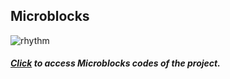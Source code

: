 ## Microblocks
![rhythm](https://user-images.githubusercontent.com/112697142/189632118-1c4a00d4-854d-4b64-80c2-17e671cdf725.PNG)


##### [Click](https://microblocks.fun/run/microblocks.html#project=projectName%20%27Ritime%20H%C3%BCkmet%27%0A%0Amodule%20main%0Aauthor%20unknown%0Aversion%201%200%20%0Adescription%20%27%27%0Avariables%20rithm%20%0A%0Ascript%20108%2059%20%7B%0AwhenStarted%0AOLEDInit_I2C%20%27OLED_0.96in%27%20%273C%27%200%20false%0Aforever%20%7B%0A%20%20rithm%20%3D%20%28%28pb_potentiometer%29%20%2F%20128%29%0A%20%20OLEDwrite%20%28%27%5Bdata%3Ajoin%5D%27%20%27Speed%3A%20%27%20rithm%29%2010%2035%20false%0A%7D%0A%7D%0A%0Ascript%20182%20247%20%7B%0AwhenCondition%20%28pb_button%29%0AOLEDwrite%20%27Now%20Playing...%27%205%2015%20false%0Arepeat%202%20%7B%0A%20%20%27play%20tone%27%20%27A%27%200%20%281000%20%2F%20%28rithm%20%2B%201%29%29%0A%20%20%27play%20tone%27%20%27E%27%200%20%28500%20%2F%20%28rithm%20%2B%201%29%29%0A%20%20%27play%20tone%27%20%27E%27%200%20%28500%20%2F%20%28rithm%20%2B%201%29%29%0A%20%20%27play%20tone%27%20%27E%27%200%20%28500%20%2F%20%28rithm%20%2B%201%29%29%0A%20%20%27play%20tone%27%20%27E%27%200%20%28500%20%2F%20%28rithm%20%2B%201%29%29%0A%20%20%27play%20tone%27%20%27E%27%200%20%28500%20%2F%20%28rithm%20%2B%201%29%29%0A%20%20%27play%20tone%27%20%27E%27%200%20%28500%20%2F%20%28rithm%20%2B%201%29%29%0A%20%20%27play%20tone%27%20%27F%27%200%20%28500%20%2F%20%28rithm%20%2B%201%29%29%0A%20%20%27play%20tone%27%20%27E%27%200%20%28500%20%2F%20%28rithm%20%2B%201%29%29%0A%20%20%27play%20tone%27%20%27D%27%200%20%28500%20%2F%20%28rithm%20%2B%201%29%29%0A%20%20%27play%20tone%27%20%27F%27%200%20%28500%20%2F%20%28rithm%20%2B%201%29%29%0A%20%20%27play%20tone%27%20%27E%27%200%20%281000%20%2F%20%28rithm%20%2B%201%29%29%0A%7D%0AOLEDclear%0A%7D%0A%0A%0Amodule%20DHT%20Input%0Aauthor%20MicroBlocks%0Aversion%201%201%20%0Atags%20sensor%20dht11%20dht22%20temperature%20humidity%20%0Adescription%20%27Support%20for%20the%20DHT11%20and%20DHT22%20environmental%20sensors.%20These%20sensors%20provide%20temperature%20and%20humidity%20readings.%27%0Avariables%20_dht_temperature%20_dht_humidity%20_dhtData%20_dhtLastReadTime%20%0A%0A%09spec%20%27r%27%20%27temperature_DHT11%27%20%27temperature%20%28Celsius%29%20DHT11%20pin%20_%27%20%27auto%27%204%0A%09spec%20%27r%27%20%27humidity_DHT11%27%20%27humidity%20DHT11%20pin%20_%27%20%27auto%27%204%0A%09spec%20%27r%27%20%27temperature_DHT22%27%20%27temperature%20%28Celsius%29%20DHT22%20pin%20_%27%20%27auto%27%204%0A%09spec%20%27r%27%20%27humidity_DHT22%27%20%27humidity%20DHT22%20pin%20_%27%20%27auto%27%204%0A%09spec%20%27%20%27%20%27_dhtReadData%27%20%27_dhtReadData%20pin%20_%27%20%27auto%20any%27%204%0A%09spec%20%27r%27%20%27_dhtChecksumOkay%27%20%27_dhtChecksumOkay%27%20%27any%27%0A%09spec%20%27%20%27%20%27_dhtUpdate%27%20%27_dhtUpdate%20_%20isDHT11%20_%27%20%27auto%20bool%20any%27%204%20true%0A%09spec%20%27r%27%20%27_dhtReady%27%20%27_dhtReady%27%20%27any%27%0A%0Ato%20%27_dhtChecksumOkay%27%20%7B%0A%20%20local%20%27checksum%27%200%0A%20%20for%20i%204%20%7B%0A%20%20%20%20checksum%20%2B%3D%20%28at%20i%20_dhtData%29%0A%20%20%7D%0A%20%20checksum%20%3D%20%28checksum%20%26%20255%29%0A%20%20return%20%28checksum%20%3D%3D%20%28at%205%20_dhtData%29%29%0A%7D%0A%0Ato%20%27_dhtReadData%27%20pin%20%7B%0A%20%20comment%20%27Create%20DHT%20data%20array%20the%20first%20time%27%0A%20%20if%20%28_dhtData%20%3D%3D%200%29%20%7B%0A%20%20%20%20_dhtData%20%3D%20%28newList%205%29%0A%20%20%7D%0A%20%20comment%20%27Pull%20pin%20low%20for%20%3E18msec%20to%20request%20data%27%0A%20%20digitalWriteOp%20pin%20false%0A%20%20waitMillis%2020%0A%20%20local%20%27useDHTPrimitive%27%20%28booleanConstant%20true%29%0A%20%20if%20useDHTPrimitive%20%7B%0A%20%20%20%20result%20%3D%20%28%27%5Bsensors%3AreadDHT%5D%27%20pin%29%0A%20%20%20%20if%20%28%28booleanConstant%20false%29%20%21%3D%20result%29%20%7B%0A%20%20%20%20%20%20_dhtData%20%3D%20result%0A%20%20%20%20%7D%0A%20%20%20%20return%200%0A%20%20%7D%0A%20%20comment%20%27Read%20DHT%20start%20pulses%20%28H%20L%20H%20L%29%27%0A%20%20waitUntil%20%28digitalReadOp%20pin%29%0A%20%20waitUntil%20%28not%20%28digitalReadOp%20pin%29%29%0A%20%20waitUntil%20%28digitalReadOp%20pin%29%0A%20%20waitUntil%20%28not%20%28digitalReadOp%20pin%29%29%0A%20%20local%20%27i%27%201%0A%20%20local%20%27byte%27%200%0A%20%20local%20%27bit%27%201%0A%20%20comment%20%27Read%2040%20bits%20%285%20bytes%29%27%0A%20%20repeat%2040%20%7B%0A%20%20%20%20waitUntil%20%28digitalReadOp%20pin%29%0A%20%20%20%20local%20%27start%27%20%28microsOp%29%0A%20%20%20%20waitUntil%20%28not%20%28digitalReadOp%20pin%29%29%0A%20%20%20%20if%20%28%28%28microsOp%29%20-%20start%29%20%3E%2040%29%20%7B%0A%20%20%20%20%20%20comment%20%27Long%20pulse%20-%20append%20a%20%221%22%20bit%27%0A%20%20%20%20%20%20byte%20%2B%3D%201%0A%20%20%20%20%7D%0A%20%20%20%20if%20%28bit%20%3D%3D%208%29%20%7B%0A%20%20%20%20%20%20atPut%20i%20_dhtData%20byte%0A%20%20%20%20%20%20i%20%2B%3D%201%0A%20%20%20%20%20%20byte%20%3D%200%0A%20%20%20%20%20%20bit%20%3D%201%0A%20%20%20%20%7D%20else%20%7B%0A%20%20%20%20%20%20byte%20%3D%20%28byte%20%3C%3C%201%29%0A%20%20%20%20%20%20bit%20%2B%3D%201%0A%20%20%20%20%7D%0A%20%20%20%20waitUntil%20%28not%20%28digitalReadOp%20pin%29%29%0A%20%20%7D%0A%7D%0A%0Ato%20%27_dhtReady%27%20%7B%0A%20%20local%20%27elapsed%27%20%28%28millisOp%29%20-%20_dhtLastReadTime%29%0A%20%20return%20%28or%20%28elapsed%20%3C%200%29%20%28elapsed%20%3E%202000%29%29%0A%7D%0A%0Ato%20%27_dhtUpdate%27%20pin%20isDHT11%20%7B%0A%20%20if%20%28%27_dhtReady%27%29%20%7B%0A%20%20%20%20%27_dhtReadData%27%20pin%0A%20%20%20%20_dhtLastReadTime%20%3D%20%28millisOp%29%0A%20%20%7D%0A%20%20if%20%28%27_dhtChecksumOkay%27%29%20%7B%0A%20%20%20%20if%20isDHT11%20%7B%0A%20%20%20%20%20%20_dht_temperature%20%3D%20%28at%203%20_dhtData%29%0A%20%20%20%20%20%20_dht_humidity%20%3D%20%28at%201%20_dhtData%29%0A%20%20%20%20%7D%20else%20%7B%0A%20%20%20%20%20%20local%20%27n%27%20%28%28%28at%201%20_dhtData%29%20%2A%20256%29%20%2B%20%28at%202%20_dhtData%29%29%0A%20%20%20%20%20%20_dht_humidity%20%3D%20%28%28n%20%2B%205%29%20%2F%2010%29%0A%20%20%20%20%20%20n%20%3D%20%28%28%28%28at%203%20_dhtData%29%20%26%20127%29%20%2A%20256%29%20%2B%20%28at%204%20_dhtData%29%29%0A%20%20%20%20%20%20if%20%28%28%28at%203%20_dhtData%29%20%26%20128%29%20%21%3D%200%29%20%7B%0A%20%20%20%20%20%20%20%20n%20%3D%20%280%20-%20n%29%0A%20%20%20%20%20%20%7D%0A%20%20%20%20%20%20_dht_temperature%20%3D%20%28%28n%20%2B%205%29%20%2F%2010%29%0A%20%20%20%20%7D%0A%20%20%7D%0A%7D%0A%0Ato%20humidity_DHT11%20pin%20%7B%0A%20%20%27_dhtUpdate%27%20pin%20true%0A%20%20return%20_dht_humidity%0A%7D%0A%0Ato%20humidity_DHT22%20pin%20%7B%0A%20%20%27_dhtUpdate%27%20pin%20false%0A%20%20return%20_dht_humidity%0A%7D%0A%0Ato%20temperature_DHT11%20pin%20%7B%0A%20%20%27_dhtUpdate%27%20pin%20true%0A%20%20return%20_dht_temperature%0A%7D%0A%0Ato%20temperature_DHT22%20pin%20%7B%0A%20%20%27_dhtUpdate%27%20pin%20false%0A%20%20return%20_dht_temperature%0A%7D%0A%0A%0Amodule%20%27OLED%20Graphics%27%20Output%0Aauthor%20%27Turgut%20Guneysu%27%0Aversion%201%209%20%0Achoices%20ModeMenu%20Horizontal%20Vertical%20%0Achoices%20OnOffMenu%20On%20Off%20%0Achoices%20VideoMenu%20Inverse%20Normal%20%0Achoices%20DispTypeMenu%20%27OLED_0.96in%27%20%27OLED_2.42in%27%20%0Adescription%20%27Supports%200.96in%20and%202.42in%20OLED%20Displays%20with%20SD1306%20and%20SD1309%20chipsets.%20Comm%20mode%20is%20I2C%20or%20SPI.%0AChanges%3A%0A-%20always%20display%20buffer%0A-%20defer%20display%20updates%20block%0A-%20remove%20reveal%0A-%20switch%20to%20x%20%280-127%29%2C%20y%20%280-63%29%0A-%20Pruned%20commands%20and%20vars%0A-%20textX%20and%20textY%0A-%20Text%20at%20any%20x%20and%20y%0A-%20handles%20newLines%0A-%20removed%20dependencies%0A-%20unified%20data%20format%20for%20chars%2C%20sprites%2C%20and%20images%0A-%20image%20draw%20at%20any%20x%2Cy%0A-%20image%20draw%20bug%20fix%0A-%20stack%20overflow%20fix%0A%27%0Avariables%20OLEDReady%20OLEDi2cAddr%20_GDBuffer%20_begCol%20_begRow%20_cDecTBL%20_comma%20_cTABLE%20_comMode%20_dcPin%20_delayGDUpd%20_displayType%20_endCol%20_endRow%20_eol%20_resetPin%20_textX%20_textY%20_dataPrefix%20_byteCount%20_imgData%20_imgWidth%20_imgHeight%20%0A%0A%09spec%20%27%20%27%20%27OLEDInit_I2C%27%20%27initialize%20i2c%20_%20address%28hex%29%20_%20reset%20pin%23%20_%20flip%20_%27%20%27str.DispTypeMenu%20auto%20auto%20bool%27%20%27OLED_0.96in%27%20%273C%27%20%27-%27%20false%0A%09spec%20%27%20%27%20%27OLEDInit_SPI%27%20%27initialize%20spi%20_%20d%2Fc%20pin%23%20_%20reset%20pin%23%20_%20flip%20_%27%20%27str.DispTypeMenu%20auto%20auto%20bool%27%20%27OLED_2.42in%27%2016%208%20false%0A%09spec%20%27%20%27%20%27OLEDwrite%27%20%27write%20_%20at%20x%20_%20y%20_%20inverse%20_%27%20%27auto%20auto%20auto%20bool%27%20%27Hello%21%27%200%200%20false%0A%09spec%20%27%20%27%20%27OLEDshowGDBuffer%27%20%27show%20display%20buffer%27%0A%09spec%20%27%20%27%20%27OLEDclear%27%20%27clear%27%0A%09spec%20%27%20%27%20%27OLEDcontrast%27%20%27set%20contrast%20%281-4%29%20_%27%20%27auto%27%202%0A%09spec%20%27%20%27%20%27OLEDdrawCircle%27%20%27draw%20circle%20at%20x%20_%20y%20_%20radius%20_%20erase%20_%27%20%27auto%20auto%20auto%20bool%27%2064%2032%20%2710%27%20false%0A%09spec%20%27%20%27%20%27OLEDdrawImage%27%20%27draw%20image%20_%20at%20x%20_%20y%20_%27%20%27auto%20auto%20auto%27%200%200%200%0A%09spec%20%27%20%27%20%27OLEDdrawLine%27%20%27draw%20line%20from%20x%20_%20y%20_%20to%20x%20_%20y%20_%20erase%20_%27%20%27auto%20auto%20auto%20auto%20bool%27%200%200%20127%2063%20false%0A%09spec%20%27%20%27%20%27OLEDdrawRect%27%20%27draw%20rectangle%20x%20_%20y%20_%20w%20_%20h%20_%20erase%20_%20rounding%283-15%29%20_%27%20%27auto%20auto%20auto%20auto%20bool%20auto%27%200%200%20127%2063%20false%200%0A%09spec%20%27%20%27%20%27OLEDflip%27%20%27_flip%20display%20top%20_%27%20%27bool%27%20false%0A%09spec%20%27r%27%20%27OLEDmakeImage%27%20%27make%20image%20_%20%3A%20%27%20%27microbitDisplay%27%2033084991%0A%09spec%20%27%20%27%20%27OLEDpixel%27%20%27set%20pixel%20x%20_%20y%20_%20erase%20_%27%20%27auto%20auto%20bool%27%200%200%20false%0A%09spec%20%27%20%27%20%27OLEDsetVideo%27%20%27set%20video%20_%27%20%27str.VideoMenu%27%20%27Inverse%27%0A%09spec%20%27r%27%20%27OLEDwru%27%20%27cursor%20location%27%0A%09spec%20%27%20%27%20%27defer%20display%20updates%27%20%27defer%20display%20updates%27%0A%09spec%20%27%20%27%20%27_GDDRAMoff%27%20%27_GDDRAMoff%27%0A%09spec%20%27%20%27%20%27_GDDRAMon%27%20%27_GDDRAMon%27%0A%09spec%20%27%20%27%20%27_OLEDcursorReset%27%20%27_cursor%20reset%27%0A%09spec%20%27%20%27%20%27_OLEDsetDisplay%27%20%27_set%20display%20_%27%20%27str.OnOffMenu%27%20%27On%27%0A%09spec%20%27%20%27%20%27_OLEDreset%27%20%27_set%20reset%20Pin%23%20_%27%20%27auto%27%20%270%27%0A%09spec%20%27%20%27%20%27_SPIWriteCmd%27%20%27_SPIWriteCmd%27%0A%09spec%20%27%20%27%20%27_SPIWriteData%27%20%27_SPIWriteData%27%0A%09spec%20%27%20%27%20%27_T1%27%20%27_T1%27%0A%09spec%20%27%20%27%20%27_T2%27%20%27_T2%27%0A%09spec%20%27%20%27%20%27_T3%27%20%27_T3%27%0A%09spec%20%27r%27%20%27_cBMP%27%20%27_cBMP%20_%20InvYN%20_%27%20%27auto%20bool%27%20%27%27%20false%0A%09spec%20%27%20%27%20%27_clearDisplay%27%20%27_clearDisplay%27%0A%09spec%20%27%20%27%20%27_corner%27%20%27_corner%20_%20_%20_%20_%20_%27%20%27auto%20auto%20auto%20auto%20bool%27%20%27TL%27%2032%201%200%20true%0A%09spec%20%27r%27%20%27_dec2hex%27%20%27_dec2hex%20_%27%20%27auto%27%200%0A%09spec%20%27%20%27%20%27_initChars%27%20%27_initChars%27%0A%09spec%20%27%20%27%20%27_initCheck%27%20%27_initCheck%27%0A%09spec%20%27%20%27%20%27_initDisplayHW%27%20%27_initDisplayHW%27%0A%09spec%20%27%20%27%20%27_initLibrary%27%20%27_initLibrary%27%0A%09spec%20%27%20%27%20%27_process%20image%20data%27%20%27_process%20image%20data%20_%27%20%27auto%27%20%27%20%27%0A%09spec%20%27%20%27%20%27_sendCmd%27%20%27_sendCmd%20_%27%20%27auto%27%20%27%27%0A%09spec%20%27%20%27%20%27_verifyXY%27%20%27_verifyXY%20_%20_%27%20%27auto%20auto%27%200%200%0A%0Ato%20OLEDInit_I2C%20dispType%20i2cAddr%20resetPin%20flip%20%7B%0A%20%20comment%20%27Sets%20display%20type%20and%20interface%20and%20initializes%20HW%20settings.%0ADo%20NOT%20set%20a%20ResetPin%23%20unless%20one%20exists%20on%20the%20display%20hardware.%0ANOTE%3A%0ADisplays%20supported%3A%0A-%20OLED%200.96in%20%28SD1306%20chip%29%20and%0A-%20OLED%202.42%22%20%28SD1309%20chip%29%0ABoth%20displays%20are%20128x64%20pixels%20or%2016x8%20characters%20in%20size.%0ADisplays%20come%20in%20dual%20mode%20version%20%28i2c%20and%20spi%29%20and%20pure%20i2c.%0APure%20i2c%20models%20do%20not%20have%20a%20Reset%20pin.%0A%0Aflip%20setting%20controls%20display%20hardware%20write%20direction%3A%0A-%20false%3A%20top%20to%20bottom%0A-%20true%3A%20bottom%20to%20top%27%0A%20%20_comma%20%3D%20%28%27%5Bdata%3AunicodeString%5D%27%2044%29%0A%20%20_comMode%20%3D%20%27i2c%27%0A%20%20OLEDi2cAddr%20%3D%20%28hexToInt%20%28%27%5Bdata%3Ajoin%5D%27%20%28%27%5Bdata%3AunicodeString%5D%27%2032%29%20i2cAddr%29%29%0A%20%20if%20%28dispType%20%3D%3D%20%27OLED_0.96in%27%29%20%7B%0A%20%20%20%20_displayType%20%3D%206%0A%20%20%20%20_resetPin%20%3D%20resetPin%0A%20%20%7D%20else%20%7B%0A%20%20%20%20_displayType%20%3D%209%0A%20%20%20%20_resetPin%20%3D%20resetPin%0A%20%20%7D%0A%20%20%27_initDisplayHW%27%0A%20%20if%20flip%20%7B%0A%20%20%20%20OLEDflip%20true%0A%20%20%7D%0A%20%20%27_initLibrary%27%0A%20%20OLEDclear%0A%7D%0A%0Ato%20OLEDInit_SPI%20dispType%20dcPin%20resetPin%20flip%20%7B%0A%20%20comment%20%27Sets%20display%20type%20and%20interface%20and%20initializes%20HW%20settings.%0ASPI%20four%20wire%20in%20Mode-0%20is%20supported.%20Max%20speed%3D10000000.%0A%0ADo%20NOT%20set%20a%20ResetPin%23%20unless%20one%20exists%20on%20the%20display%20hardware.%0ANOTE%3A%0ADisplays%20supported%3A%0A-%20OLED%200.96in%20%28SD1306%20chip%29%20and%0A-%20OLED%202.42%22%20%28SD1309%20chip%29%0ABoth%20displays%20are%20128x64%20pixels%20or%2016x8%20characters%20in%20size.%0ADisplays%20come%20in%20dual%20mode%20version%20%28i2c%20and%20spi%29%20and%20pure%20i2c.%0APure%20i2c%20models%20do%20not%20have%20a%20Reset%20pin.%0Aflip%20setting%20controls%20display%20hardware%20write%20direction%3A%0A-%20false%3A%20top%20to%20bottom%0A-%20true%3A%20bottom%20to%20top%27%0A%20%20_comma%20%3D%20%28%27%5Bdata%3AunicodeString%5D%27%2044%29%0A%20%20_comMode%20%3D%20%27spi%27%0A%20%20_dcPin%20%3D%20dcPin%0A%20%20if%20%28dispType%20%3D%3D%20%27OLED_0.96in%27%29%20%7B%0A%20%20%20%20_displayType%20%3D%206%0A%20%20%20%20_resetPin%20%3D%20resetPin%0A%20%20%7D%20else%20%7B%0A%20%20%20%20_displayType%20%3D%209%0A%20%20%20%20_resetPin%20%3D%20resetPin%0A%20%20%7D%0A%20%20%27%5Bsensors%3AspiSetup%5D%27%2010000000%0A%20%20%27_initDisplayHW%27%0A%20%20if%20flip%20%7B%0A%20%20%20%20OLEDflip%20true%0A%20%20%7D%0A%20%20%27_initLibrary%27%0A%20%20OLEDclear%0A%7D%0A%0Ato%20OLEDclear%20%7B%0A%20%20comment%20%27Set%20bounds%20to%20FullScreen%20and%20CLEARs%20display%0Aand%20GDBuffer.%27%0A%20%20_GDBuffer%20%3D%20%28%27%5Bdata%3AnewByteArray%5D%27%201024%29%0A%20%20%27_initCheck%27%0A%20%20%27_OLEDcursorReset%27%0A%20%20OLEDshowGDBuffer%0A%7D%0A%0Ato%20OLEDcontrast%20contrast%20%7B%0A%20%20comment%20%27Sets%20the%20brightness%20control%20of%20the%20display%20to%20one%20of%20four%20values.%0A1%20is%20the%20least%20bright%2C%204%20is%20the%20brightest%20setting.%27%0A%20%20%27_initCheck%27%0A%20%20local%20%27cLevels%27%20%28%27%5Bdata%3AmakeList%5D%27%200%20%271F%27%20%272F%27%20%27F0%27%29%0A%20%20if%20%28and%20%28contrast%20%3E%3D%201%29%20%28contrast%20%3C%3D%204%29%29%20%7B%0A%20%20%20%20local%20%27i2cCmd%27%20%28%27%5Bdata%3Ajoin%5D%27%20%2781%27%20_comma%20%28at%20contrast%20cLevels%29%29%0A%20%20%20%20%27_sendCmd%27%20i2cCmd%0A%20%20%7D%20else%20%7B%0A%20%20%20%20sayIt%20%27Error%20in%20CONTRAST%20Level%27%0A%20%20%7D%0A%7D%0A%0Ato%20OLEDdrawCircle%20cx%20cy%20r%20erase%20%7B%0A%20%20comment%20%27Bresenham%20Circle%3A%0ADraws%20circles%2C%20even%20partially%20bigger%20than%20the%20display.%0Ax%3A%200-127%0Ay%3A%200-63%0Avoid%20plotCircle%28int%20xm%2C%20int%20ym%2C%20int%20r%29%0A%7B%0A%20%20%20int%20x%20%3D%20-r%2C%20y%20%3D%200%2C%20err%20%3D%202-2%2Ar%3B%20%2F%2A%20II.%20Quadrant%20%2A%2F%0A%20%20%20do%20%7B%0A%20%20%20%20%20%20setPixel%28xm-x%2C%20ym%2By%29%3B%20%2F%2A%20%20%20I.%20Quadrant%20%2A%2F%0A%20%20%20%20%20%20setPixel%28xm-y%2C%20ym-x%29%3B%20%2F%2A%20%20II.%20Quadrant%20%2A%2F%0A%20%20%20%20%20%20setPixel%28xm%2Bx%2C%20ym-y%29%3B%20%2F%2A%20III.%20Quadrant%20%2A%2F%0A%20%20%20%20%20%20setPixel%28xm%2By%2C%20ym%2Bx%29%3B%20%2F%2A%20%20IV.%20Quadrant%20%2A%2F%0A%20%20%20%20%20%20r%20%3D%20err%3B%0A%20%20%20%20%20%20if%20%28r%20%3C%3D%20y%29%20err%20%2B%3D%20%2B%2By%2 "Click") to access Microblocks codes of the project.
